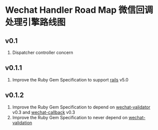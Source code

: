 # Wechat Handler Road Map 微信回调处理引擎路线图

## v0.1
1. Dispatcher controller concern

## v0.1.1
1. Improve the Ruby Gem Specification to support [rails](https://github.com/rails/rails) v5.0

## v0.1.2
1. Improve the Ruby Gem Specification to depend on [wechat-validator](https://github.com/topbitdu/wechat-validator) v0.3 and [wechat-callback](https://github.com/topbitdu/wechat-callback) v0.3
2. Improve the Ruby Gem Specification to never depend on [wechat-validation](https://github.com/topbitdu/wechat-validation)
